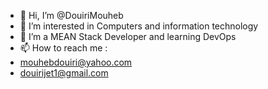 - 👋 Hi, I’m @DouiriMouheb
- 👀 I’m interested in Computers and information technology
- 🌱 I’m a MEAN Stack Developer and learning DevOps
- 📫 How to reach me : 
- mouhebdouiri@yahoo.com
- douirijet1@gmail.com

<!---
DouiriMouheb/DouiriMouheb is a ✨ special ✨ repository because its `README.md` (this file) appears on your GitHub profile.
You can click the Preview link to take a look at your changes.
--->
